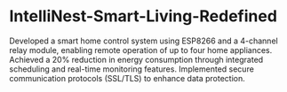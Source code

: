 # IntelliNest-Smart-Living-Redefined
Developed a smart home control system using ESP8266 and a 4-channel relay module, enabling remote operation of up  to four home appliances.  Achieved a 20% reduction in energy consumption through integrated scheduling and real-time monitoring features.  Implemented secure communication protocols (SSL/TLS) to enhance data protection.
